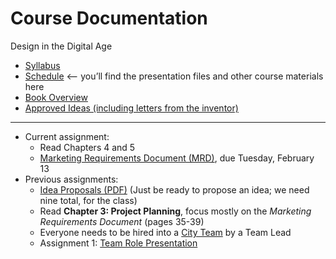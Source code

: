 # Course Documentation
Design in the Digital Age

- [Syllabus](syllabus.md)
- [Schedule](schedule.md) <-- you’ll find the presentation files and other course materials here
- [Book Overview](book-overview.md)
- [Approved Ideas (including letters from the inventor)](approved-ideas)

<hr>

- Current assignment:
  - Read Chapters 4 and 5
  - [Marketing Requirements Document (MRD)](project01-mrd/instructions.md), due Tuesday, February 13
- Previous assignments:
  - [Idea Proposals (PDF)](lecture04-idea-generation/criteria-design-project-ideas.pdf) (Just be ready to propose an idea; we need nine total, for the class)
  - Read **Chapter 3: Project Planning**, focus mostly on the *Marketing Requirements Document* (pages 35-39) 
  - Everyone needs to be hired into a [City Team](https://goo.gl/41Pebw) by a Team Lead
  - Assignment 1: [Team Role Presentation](assignment01-team-role-presentation/instructions.md)


